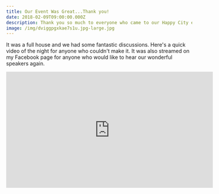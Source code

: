 ```yaml
---
title: Our Event Was Great...Thank you!
date: 2018-02-09T09:00:00.000Z
description: Thank you so much to everyone who came to our Happy City event.
image: /img/dviggpgxkae7s1u.jpg-large.jpg
---
```

It was a full house and we had some fantastic discussions. Here's a quick video of the night for anyone who couldn't make it. It was also streamed on my Facebook page for anyone who would like to hear our wonderful speakers again.

<div class="bg-off-white pv4 mhn1-l ph3 center mw7 video-container">
    <iframe width="560" height="315" src="https://www.youtube.com/embed/ZP0xBNPt8go" frameborder="0" allow="accelerometer; autoplay; encrypted-media; gyroscope; picture-in-picture" allowfullscreen></iframe>
</div>